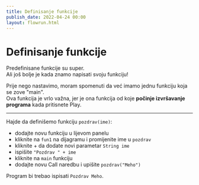 ```yaml
---
title: Definisanje funkcije
publish_date: 2022-04-24 00:00
layout: flowrun.html
---
```



# Definisanje funkcije

Predefinisane funkcije su super.  
Ali još bolje je kada znamo napisati svoju funkciju!

Prije nego nastavimo, moram spomenuti da već imamo jednu funkciju koja se zove "main".  
Ova funkcija je vrlo važna, jer je ona funkcija od koje **počinje izvršavanje programa** kada pritisnete Play.

---
Hajde da definišemo funkciju `pozdrav(ime)`:
- dodajte novu funkciju u lijevom panelu
- kliknite na `fun1` na dijagramu i promijenite ime u `pozdrav`
- kliknite + da dodate novi parametar `String ime`
- ispišite `"Pozdrav " + ime`
- kliknite na `main` funkciju
- dodajte novu Call naredbu i upišite `pozdrav("Meho")`

Program bi trebao ispisati `Pozdrav Meho`.



<div>
    <div class="flowrun-instance flowrun--editable flowrun-layout-d-o"></div>
</div>

